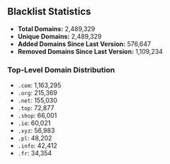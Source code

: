 ## Blacklist Statistics

- **Total Domains:** 2,489,329
- **Unique Domains:** 2,489,329
- **Added Domains Since Last Version:** 576,647
- **Removed Domains Since Last Version:** 1,109,234

### Top-Level Domain Distribution

-  `.com`: 1,163,295
-  `.org`: 215,369
-  `.net`: 155,030
-  `.top`: 72,877
-  `.shop`: 66,001
-  `.io`: 60,021
-  `.xyz`: 56,983
-  `.pl`: 48,202
-  `.info`: 42,412
-  `.fr`: 34,354

